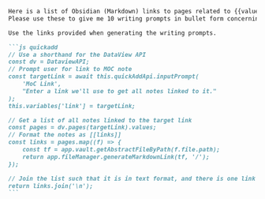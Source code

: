 ````markdown
Here is a list of Obsidian (Markdown) links to pages related to {{value:link}}.
Please use these to give me 10 writing prompts in bullet form concerning {{value:link}}.

Use the links provided when generating the writing prompts.

```js quickadd
// Use a shorthand for the DataView API
const dv = DataviewAPI;
// Prompt user for link to MOC note
const targetLink = await this.quickAddApi.inputPrompt(
    'MoC Link',
    "Enter a link we'll use to get all notes linked to it."
);
this.variables['link'] = targetLink;

// Get a list of all notes linked to the target link
const pages = dv.pages(targetLink).values;
// Format the notes as [[links]]
const links = pages.map((f) => {
    const tf = app.vault.getAbstractFileByPath(f.file.path);
    return app.fileManager.generateMarkdownLink(tf, '/');
});

// Join the list such that it is in text format, and there is one link per line
return links.join('\n');
```